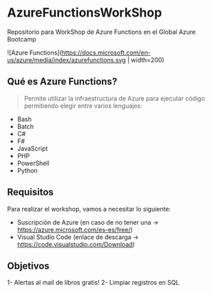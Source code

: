 # AzureFunctionsWorkShop
Repositorio para WorkShop de Azure Functions en el Global Azure Bootcamp

![Azure Functions](https://docs.microsoft.com/en-us/azure/media/index/azurefunctions.svg | width=200)

## Qué es Azure Functions?

> Permite utilizar la infraestructura de Azure para ejecutar código permitiendo elegir entre varios lenguajes:

- Bash
- Batch
- C#
- F#
- JavaScript
- PHP
- PowerShell
- Python

## Requisitos
Para realizar el workshop, vamos a necesitar lo siguiente:

- Suscripción de Azure (en caso de no tener una -> https://azure.microsoft.com/es-es/free/)
- Visual Studio Code (enlace de descarga -> https://code.visualstudio.com/Download)

## Objetivos

1- Alertas al mail de libros gratis!
2- Limpiar registros en SQL
